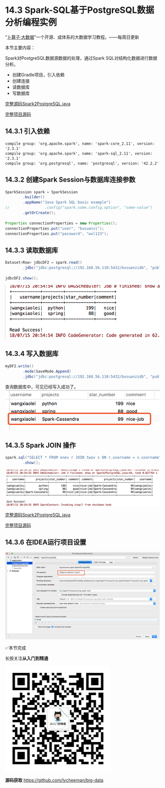# 14.3 Spark-SQL基于PostgreSQL数据分析编程实例

“[卜算子·大数据](https://github.com/lycheeman/big-data)”一个开源、成体系的大数据学习教程。——每周日更新

本节主要内容：

Spark对PostgreSQL数据源数据的处理，通过Spark SQL对结构化数据进行数据分析。

- 创建Gradle项目，引入依赖
- 创建连接
- 读数据库
- 写数据库

[完整源码Spark2PostgreSQL.java](https://github.com/lycheeman/big-data/tree/master/busuanzi.org/chapter14-busuanzi.org-spark/chapter14-busuanzi.org-spark/src/main/java/org/busuanzi/spark/Spark2PostgreSQL.java)

[完整项目源码](https://github.com/lycheeman/big-data/tree/master/busuanzi.org/chapter14-busuanzi.org-spark/chapter14-busuanzi.org-spark)

## 14.3.1 引入依赖

```Gradle
compile group: 'org.apache.spark', name: 'spark-core_2.11', version: '2.3.1'
compile group: 'org.apache.spark', name: 'spark-sql_2.11', version: '2.3.1'
compile group: 'org.postgresql', name: 'postgresql', version: '42.2.2'
```


## 14.3.2 创建Spark Session与数据库连接参数
```JAVA
SparkSession spark = SparkSession
        .builder()
        .appName("Java Spark SQL basic example")
//                .config("spark.some.config.option", "some-value")
        .getOrCreate();

Properties connectionProperties = new Properties();
connectionProperties.put("user", "busuanzi");
connectionProperties.put("password", "wxl123");
```
## 14.3.3 读取数据库
```JAVA
Dataset<Row> jdbcDF2 = spark.read()
        .jdbc("jdbc:postgresql://192.168.56.110:5432/busuanzidb", "public.top_projects", connectionProperties);

jdbcDF2.show();
```
![](./../image/chapter14-Apache-Spark-image/14.3/14.3-02.png)



## 14.3.4 写入数据库
```JAVA
myDF2.write()
        .mode(SaveMode.Append)
        .jdbc("jdbc:postgresql://192.168.56.110:5432/busuanzidb", "public.top_projects", connectionProperties);
```
查询数据库中，可见已经写入成功了。
![](./../image/chapter14-Apache-Spark-image/14.3/14.3-01.png)
## 14.3.5 Spark JOIN 操作
```JAVA
spark.sql("SELECT * FROM onev r JOIN twov s ON r.username = s.username")
        .show();
```
![](./../image/chapter14-Apache-Spark-image/14.3/14.3-03.png)

[完整源码Spark2PostgreSQL.java](https://github.com/lycheeman/big-data/tree/master/busuanzi.org/chapter14-busuanzi.org-spark/chapter14-busuanzi.org-spark/src/main/java/org/busuanzi/spark/Spark2PostgreSQL.java)

[完整项目源码](https://github.com/lycheeman/big-data/tree/master/busuanzi.org/chapter14-busuanzi.org-spark/chapter14-busuanzi.org-spark)

## 14.3.6 在IDEA运行项目设置
![](./../image/chapter14-Apache-Spark-image/14.3/14.3-04.png)

:white_check_mark:本节完成

长按关注**从入门到精通**

![](./../../article/image/user/share/qrcode_for_gh_6932763778ef_344.jpg)

**源码获取**   https://github.com/lycheeman/big-data
